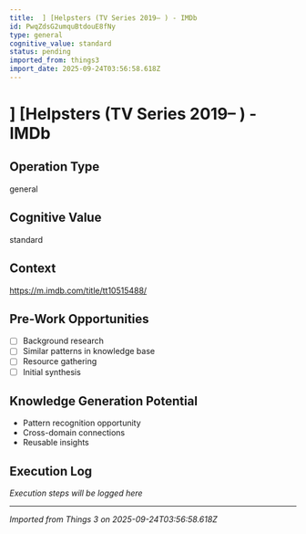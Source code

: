 ```yaml
---
title:  ] [Helpsters (TV Series 2019– ) - IMDb
id: PwqZdsG2umquBtdouE8fNy
type: general
cognitive_value: standard
status: pending
imported_from: things3
import_date: 2025-09-24T03:56:58.618Z
---
```


#  ] [Helpsters (TV Series 2019– ) - IMDb

## Operation Type
general

## Cognitive Value
standard

## Context
https://m.imdb.com/title/tt10515488/

## Pre-Work Opportunities
- [ ] Background research
- [ ] Similar patterns in knowledge base
- [ ] Resource gathering
- [ ] Initial synthesis

## Knowledge Generation Potential
- Pattern recognition opportunity
- Cross-domain connections
- Reusable insights

## Execution Log
*Execution steps will be logged here*

---
*Imported from Things 3 on 2025-09-24T03:56:58.618Z*
